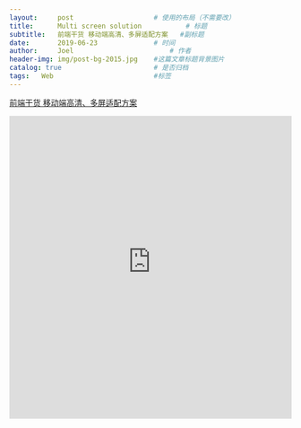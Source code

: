 ```yaml
---
layout:     post   				    # 使用的布局（不需要改）
title:      Multi screen solution			# 标题
subtitle:   前端干货 移动端高清、多屏适配方案   #副标题
date:       2019-06-23 				# 时间
author:     Joel 						# 作者
header-img: img/post-bg-2015.jpg 	#这篇文章标题背景图片
catalog: true 						# 是否归档
tags:	Web							#标签
---
```

<a href="https://mp.weixin.qq.com/s?__biz=MjM5OTkwOTA5Mw==&mid=409460440&idx=1&sn=da9a46bdf1ef6318e12e4a125316286b&chksm=3aa73d520dd0b4442faaf6f8a2025fb1f30bea893a9bb72e5fc6888b57de2ab0aa52b42976b9&mpshare=1&scene=1&srcid=0309jZrFa9dJn8WzohtseYZG&pass_ticket=0lhtCWRx6Ep%2Bgy4kgFSURog96NhACLsmycVb105M67xO34ZN5g8K32tNZO%2Fmx6fn#rd">前端干货 移动端高清、多屏适配方案</a>

<embed width="100%" height="540px" name="plugin" id="plugin" src="https://raw.githubusercontent.com/JoelPub/joelpub.github.io/master/img/blog/3.pdf" type="application/pdf" internalinstanceid="9">
